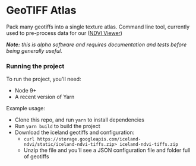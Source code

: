 # GeoTIFF Atlas

Pack many geotiffs into a single texture atlas.
Command line tool, currently used to pre-process data for our ([NDVI Viewer](https://github.com/VisualPerspective/ndvi-viewer))

*__Note:__ this is alpha software and requires documentation and tests before being generally useful.*

### Running the project
To run the project, you'll need:
* Node 9+
* A recent version of Yarn

Example usage:
* Clone this repo, and run `yarn` to install dependencies
* Run `yarn build` to build the project
* Download the iceland geotiffs and configuration:
  * `curl https://storage.googleapis.com/iceland-ndvi/static/iceland-ndvi-tiffs.zip> iceland-ndvi-tiffs.zip`
  * Unzip the file and you'll see a JSON configuration file and folder full of geotiffs
